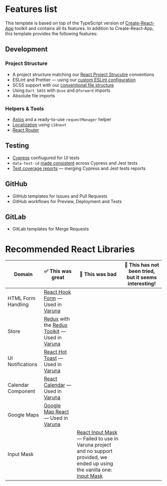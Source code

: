 # Features list

This template is based on top of the TypeScript version of [Create-React-App](https://create-react-app.dev/) toolkit and contains all its features.
In addition to Create-React-App, this template provides the following features:

## Development

### Project Structure

- A project structure matching our [React Project Strucutre](https://nimblehq.co/compass/development/code-conventions/javascript/react/#project-structure) conventions
- ESLint and Prettier — using our [custom ESLint configuration](https://github.com/nimblehq/eslint-config-nimble)
- SCSS support with our [conventional file structure](https://nimblehq.co/compass/development/code-conventions/css/#stylesheets-structure)
- Using `Dart SASS` with `@use` and `@forward` imports
- Absolute file imports

### Helpers & Tools

- [Axios](https://github.com/axios/axios) and a ready-to-use `requestManager` helper
- [Localization](https://github.com/nimblehq/react-templates/issues/34) using `i18next`
- [React Router](https://github.com/nimblehq/react-templates/issues/53)

## Testing

- [Cypress](https://nimblehq.co/compass/development/code-conventions/javascript/cypress/) confiugured for UI tests
- `data-test-id` [made consistent](https://github.com/nimblehq/react-templates/issues/30) across Cypress and Jest tests
- [Test coverage reports](https://github.com/nimblehq/react-templates/pull/38) — merging Cypress and Jest tests reports

## GitHub

- GitHub templates for Issues and Pull Requests
- GitHub workflows for Preview, Deployment and Tests

## GitLab

- GitLab templates for Merge Requests

# Recommended React Libraries

| Domain | ✅ This was great | 🚫 This was bad | 👀 This has not been tried, but it seems interesting! |
|---|---|---|---|
| HTML Form Handling | [React Hook Form](https://react-hook-form.com/) — Used in [Varuna](https://github.com/nimblehq/varun-web/) | | | |
| Store | [Redux](https://redux.js.org/) with the [Redux Toolkit](https://redux-toolkit.js.org/) — Used in [Varuna](https://github.com/nimblehq/varun-web/) | | | |
| UI Notifications | [React Hot Toast](https://react-hot-toast.com/) — Used in [Varuna](https://github.com/nimblehq/varun-web/) | | | |
| Calendar Component | [React Calendar](https://github.com/wojtekmaj/react-calendar)  — Used in [Varuna](https://github.com/nimblehq/varun-web/) | | | |
| Google Maps | [Google Map React](https://github.com/google-map-react/google-map-react)  — Used in [Varuna](https://github.com/nimblehq/varun-web/) | | | |
| Input Mask | | [React Input Mask](https://github.com/sanniassin/react-input-mask) — Failed to use in Varuna project and no support provided, we ended up using the vanilla one: [Input Mask](https://github.com/RobinHerbots/Inputmask) | | |
